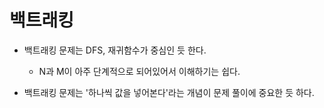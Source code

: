 # 백트래킹

- 백트래킹 문제는 DFS, 재귀함수가 중심인 듯 한다.
    - N과 M이 아주 단계적으로 되어있어서 이해하기는 쉽다.

- 백트래킹 문제는 '하나씩 값을 넣어본다'라는 개념이 문제 풀이에 중요한 듯 하다.
